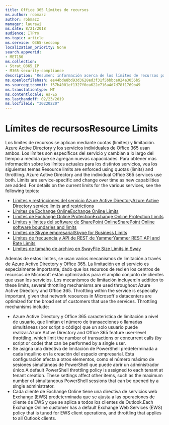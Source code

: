 ```yaml
---
title: Office 365 límites de recursos
ms.author: robmazz
author: robmazz
manager: laurawi
ms.date: 8/21/2018
audience: ITPro
ms.topic: article
ms.service: O365-seccomp
localization_priority: None
search.appverid:
- MET150
ms.collection:
- Strat_O365_IP
- M365-security-compliance
description: 'Resumen: información acerca de los límites de recursos para las distintas aplicaciones de Office 365.'
ms.openlocfilehash: ee44bde8bd93d3628ed3f31f5bbbce024a3056b5
ms.sourcegitcommit: f57b4001ef1327f0ea622e716a4d7d78f1769b49
ms.translationtype: MT
ms.contentlocale: es-ES
ms.lasthandoff: 02/23/2019
ms.locfileid: "30220220"
---
```

# <a name="resource-limits"></a><span data-ttu-id="cebbf-103">Límites de recursos</span><span class="sxs-lookup"><span data-stu-id="cebbf-103">Resource Limits</span></span>

<span data-ttu-id="cebbf-p101">Los límites de recursos se aplican mediante cuotas (límites) y limitación. Azure Active Directory y los servicios individuales de Office 365 usan ambos. Los límites son específicos del servicio y cambian a lo largo del tiempo a medida que se agregan nuevas capacidades. Para obtener más información sobre los límites actuales para los distintos servicios, vea los siguientes temas:</span><span class="sxs-lookup"><span data-stu-id="cebbf-p101">Resource limits are enforced using quotas (limits) and throttling. Azure Active Directory and the individual Office 365 services use both. Limits are service-specific and change over time as new capabilities are added. For details on the current limits for the various services, see the following topics:</span></span>
- [<span data-ttu-id="cebbf-108">Límites y restricciones del servicio Azure Active Directory</span><span class="sxs-lookup"><span data-stu-id="cebbf-108">Azure Active Directory service limits and restrictions</span></span>](https://msdn.microsoft.com/en-us/library/azure/dn764971.aspx)
- [<span data-ttu-id="cebbf-109">Límites de Exchange Online</span><span class="sxs-lookup"><span data-stu-id="cebbf-109">Exchange Online Limits</span></span>](https://technet.microsoft.com/en-us/library/exchange-online-limits.aspx)
- [<span data-ttu-id="cebbf-110">Límites de Exchange Online Protection</span><span class="sxs-lookup"><span data-stu-id="cebbf-110">Exchange Online Protection Limits</span></span>](https://technet.microsoft.com/en-us/library/exchange-online-protection-limits.aspx)
- [<span data-ttu-id="cebbf-111">Límites y límites del software de SharePoint Online</span><span class="sxs-lookup"><span data-stu-id="cebbf-111">SharePoint Online software boundaries and limits</span></span>](https://support.office.com/article/SharePoint-Online-software-boundaries-and-limits-8F34FF47-B749-408B-ABC0-B605E1F6D498)
- [<span data-ttu-id="cebbf-112">Límites de Skype empresarial</span><span class="sxs-lookup"><span data-stu-id="cebbf-112">Skype for Business Limits</span></span>](https://technet.microsoft.com/en-us/library/skype-for-business-online-limits.aspx)
- [<span data-ttu-id="cebbf-113">Límites de frecuencia y API de REST de Yammer</span><span class="sxs-lookup"><span data-stu-id="cebbf-113">Yammer REST API and Rate Limits</span></span>](https://developer.yammer.com/docs/rest-api-rate-limits)
- [<span data-ttu-id="cebbf-114">Límites de tamaño de archivo en Sway</span><span class="sxs-lookup"><span data-stu-id="cebbf-114">File Size Limits in Sway</span></span>](https://support.office.com/article/File-size-limits-in-Sway-4db21bc6-b42b-499f-9272-66e089db109f)

<span data-ttu-id="cebbf-p102">Además de estos límites, se usan varios mecanismos de limitación a través de Azure Active Directory y Office 365. La limitación en el servicio es especialmente importante, dado que los recursos de red en los centros de recursos de Microsoft están optimizados para el amplio conjunto de clientes que usan los servicios. Los mecanismos de limitación incluyen:</span><span class="sxs-lookup"><span data-stu-id="cebbf-p102">In addition to these limits, several throttling mechanisms are used throughout Azure Active Directory and Office 365. Throttling within the service is especially important, given that network resources in Microsoft's datacenters are optimized for the broad set of customers that use the services. Throttling mechanisms include:</span></span>
- <span data-ttu-id="cebbf-118">Azure Active Directory y Office 365 característica de limitación a nivel de usuario, que limitan el número de transacciones o llamadas simultáneas (por script o código) que un solo usuario puede realizar.</span><span class="sxs-lookup"><span data-stu-id="cebbf-118">Azure Active Directory and Office 365 feature user-level throttling, which limit the number of transactions or concurrent calls (by script or code) that can be performed by a single user.</span></span>
- <span data-ttu-id="cebbf-p103">Se asigna una directiva de limitación de PowerShell predeterminada a cada inquilino en la creación del espacio empresarial. Esta configuración afecta a otros elementos, como el número máximo de sesiones simultáneas de PowerShell que puede abrir un administrador único.</span><span class="sxs-lookup"><span data-stu-id="cebbf-p103">A default PowerShell throttling policy is assigned to each tenant at tenant creation. These settings affect other items, such as the maximum number of simultaneous PowerShell sessions that can be opened by a single administrator.</span></span>
- <span data-ttu-id="cebbf-121">Cada cliente de Exchange Online tiene una directiva de servicios web Exchange (EWS) predeterminada que se ajusta a las operaciones de cliente de EWS y que se aplica a todos los clientes de Outlook.</span><span class="sxs-lookup"><span data-stu-id="cebbf-121">Each Exchange Online customer has a default Exchange Web Services (EWS) policy that is tuned for EWS client operations, and throttling that applies to all Outlook clients.</span></span>
